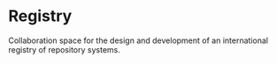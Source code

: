 # Registry
Collaboration space for the design and development of an international registry of repository systems.
